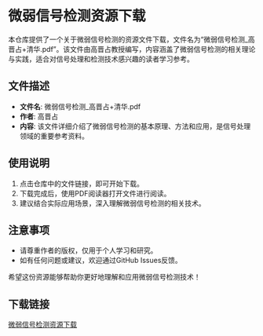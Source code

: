 # 微弱信号检测资源下载

本仓库提供了一个关于微弱信号检测的资源文件下载，文件名为“微弱信号检测_高晋占+清华.pdf”。该文件由高晋占教授编写，内容涵盖了微弱信号检测的相关理论与实践，适合对信号处理和检测技术感兴趣的读者学习参考。

## 文件描述

- **文件名**: 微弱信号检测_高晋占+清华.pdf
- **作者**: 高晋占
- **内容**: 该文件详细介绍了微弱信号检测的基本原理、方法和应用，是信号处理领域的重要参考资料。

## 使用说明

1. 点击仓库中的文件链接，即可开始下载。
2. 下载完成后，使用PDF阅读器打开文件进行阅读。
3. 建议结合实际应用场景，深入理解微弱信号检测的相关技术。

## 注意事项

- 请尊重作者的版权，仅用于个人学习和研究。
- 如有任何问题或建议，欢迎通过GitHub Issues反馈。

希望这份资源能够帮助你更好地理解和应用微弱信号检测技术！

## 下载链接

[微弱信号检测资源下载](https://pan.quark.cn/s/152f1dfca40f)